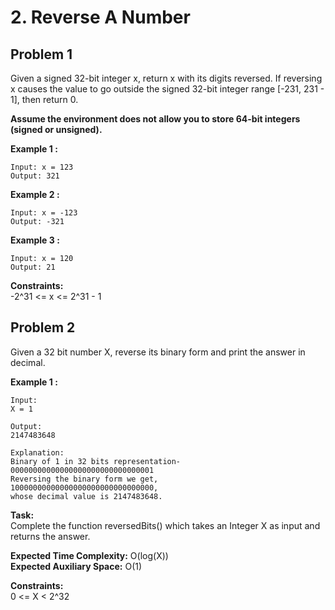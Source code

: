 # 2. Reverse A Number

## Problem 1

Given a signed 32-bit integer x, return x with its digits reversed. If reversing x causes the value to go outside the signed 32-bit integer range [-231, 231 - 1], then return 0.

**Assume the environment does not allow you to store 64-bit integers (signed or unsigned).**

**Example 1 :**

```
Input: x = 123
Output: 321
```

**Example 2 :**

```
Input: x = -123
Output: -321
```

**Example 3 :**

```
Input: x = 120
Output: 21
```

**Constraints:**  
-2^31 <= x <= 2^31 - 1

## Problem 2

Given a 32 bit number X, reverse its binary form and print the answer in decimal.

**Example 1 :**

```
Input:
X = 1

Output:
2147483648

Explanation:
Binary of 1 in 32 bits representation-
00000000000000000000000000000001
Reversing the binary form we get,
10000000000000000000000000000000,
whose decimal value is 2147483648.
```

**Task:**  
Complete the function reversedBits() which takes an Integer X as input and returns the answer.

**Expected Time Complexity:** O(log(X))  
**Expected Auxiliary Space:** O(1)

**Constraints:**  
0 <= X < 2^32
